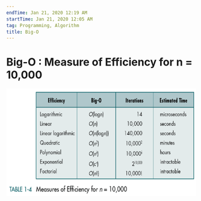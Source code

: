 ```yaml
---
endTime: Jan 21, 2020 12:19 AM
startTime: Jan 21, 2020 12:05 AM
tag: Programming, Algorithm
title: Big-O
---
```


# Big-O : Measure of Efficiency for n = 10,000

![](BigO/Untitled.png)